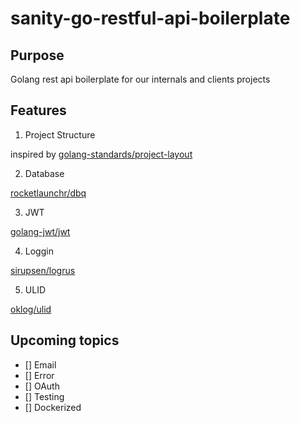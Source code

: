 # sanity-go-restful-api-boilerplate

## Purpose

Golang rest api boilerplate for our internals and clients projects

## Features

1. Project Structure

inspired by [golang-standards/project-layout](https://github.com/golang-standards/project-layout)

2. Database

[rocketlaunchr/dbq](https://github.com/rocketlaunchr/dbq)

3. JWT

[golang-jwt/jwt](https://github.com/golang-jwt/jwt)

4. Loggin

[sirupsen/logrus](https://github.com/sirupsen/logrus)

5. ULID

[oklog/ulid](https://github.com/oklog/ulid)

## Upcoming topics

-   [] Email
-   [] Error
-   [] OAuth
-   [] Testing
-   [] Dockerized
